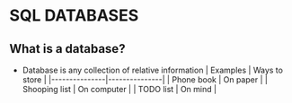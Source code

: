# SQL DATABASES

## What is a database?
* Database is any collection of relative information
| Examples      | Ways to store |
|---------------|---------------|
| Phone book    | On paper      |
| Shooping list | On computer   |
| TODO list     | On mind       |
